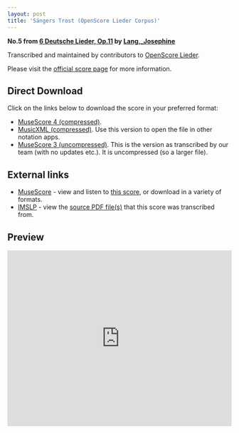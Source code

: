 ```yaml
---
layout: post
title: 'Sängers Trost (OpenScore Lieder Corpus)'
---
```


__No.5 from [6 Deutsche Lieder, Op.11](https://fourscoreandmore.org/openscore/lieder/Lang%2C_Josephine/6_Deutsche_Lieder%2C_Op.11/) by [Lang,_Josephine](https://fourscoreandmore.org/openscore/lieder/Lang%2C_Josephine)__

Transcribed and maintained by contributors to [OpenScore Lieder].

Please visit the [official score page] for more information.

[official score page]: https://musescore.com/openscore-lieder-corpus/scores/6577688
[OpenScore Lieder]: https://musescore.com/openscore-lieder-corpus

## Direct Download

Click on the links below to download the score in your preferred format:
- [MuseScore 4 (compressed)](https://fourscoreandmore.org/openscore/lieder/Lang%2C_Josephine/6_Deutsche_Lieder%2C_Op.11/5_S%C3%A4ngers_Trost.mscz).
- [MusicXML (compressed)](https://fourscoreandmore.org/openscore/lieder/Lang%2C_Josephine/6_Deutsche_Lieder%2C_Op.11/5_S%C3%A4ngers_Trost.mxl). Use this version to open the file in other notation apps.
- [MuseScore 3 (uncompressed)](https://raw.githubusercontent.com/OpenScore/Lieder/refs/heads/main/scores/Lang%2C_Josephine/6_Deutsche_Lieder%2C_Op.11/5_S%C3%A4ngers_Trost/lc6577688.mscx). This is the version as transcribed by our team (with no updates etc.). It is uncompressed (so a larger file).

## External links

- [MuseScore] - view and listen to [this score][MuseScore], or download in a variety of formats.
- [IMSLP] - view the [source PDF file(s)][IMSLP] that this score was transcribed from.

[MuseScore]: https://musescore.com/score/6577688
[IMSLP]: https://imslp.org/wiki/Special:ReverseLookup/616471

## Preview

<iframe width="100%" height="394" src="https://musescore.com/openscore-lieder-corpus/scores/6577688/embed" frameborder="0" allowfullscreen allow="autoplay; fullscreen"></iframe>
